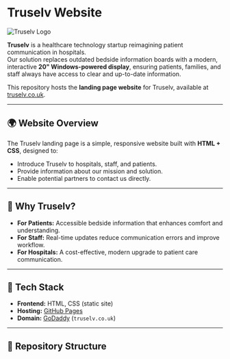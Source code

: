 # Truselv Website

![Truselv Logo](assets/logo.png)

**Truselv** is a healthcare technology startup reimagining patient communication in hospitals.  
Our solution replaces outdated bedside information boards with a modern, interactive **20" Windows-powered display**, ensuring patients, families, and staff always have access to clear and up-to-date information.  

This repository hosts the **landing page website** for Truselv, available at [truselv.co.uk](https://truselv.co.uk).

---

## 🌍 Website Overview
The Truselv landing page is a simple, responsive website built with **HTML + CSS**, designed to:
- Introduce Truselv to hospitals, staff, and patients.  
- Provide information about our mission and solution.  
- Enable potential partners to contact us directly.  

---

## 🏥 Why Truselv?
- **For Patients:** Accessible bedside information that enhances comfort and understanding.  
- **For Staff:** Real-time updates reduce communication errors and improve workflow.  
- **For Hospitals:** A cost-effective, modern upgrade to patient care communication.  

---

## 🚀 Tech Stack
- **Frontend:** HTML, CSS (static site)  
- **Hosting:** [GitHub Pages](https://pages.github.com/)  
- **Domain:** [GoDaddy](https://www.godaddy.com/) (`truselv.co.uk`)  

---

## 📂 Repository Structure
